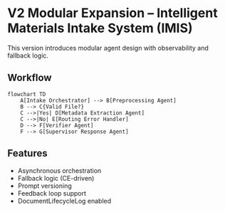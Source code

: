 # V2 Modular Expansion – Intelligent Materials Intake System (IMIS)

This version introduces modular agent design with observability and fallback logic.

## Workflow

```mermaid
flowchart TD
    A[Intake Orchestrator] --> B[Preprocessing Agent]
    B --> C{Valid File?}
    C -->|Yes| D[Metadata Extraction Agent]
    C -->|No| E[Routing Error Handler]
    D --> F[Verifier Agent]
    F --> G[Supervisor Response Agent]
```

## Features

- Asynchronous orchestration
- Fallback logic (CE-driven)
- Prompt versioning
- Feedback loop support
- DocumentLifecycleLog enabled